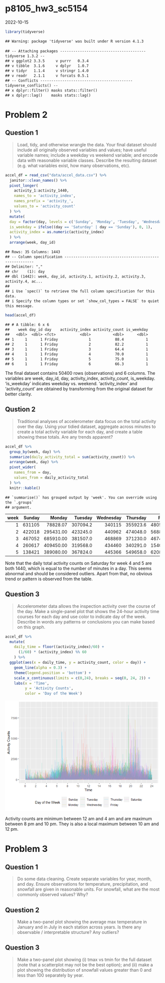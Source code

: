 p8105_hw3_sc5154
================
2022-10-15

``` r
library(tidyverse)
```

    ## Warning: package 'tidyverse' was built under R version 4.1.3

    ## -- Attaching packages --------------------------------------- tidyverse 1.3.2 --
    ## v ggplot2 3.3.5     v purrr   0.3.4
    ## v tibble  3.1.6     v dplyr   1.0.7
    ## v tidyr   1.1.4     v stringr 1.4.0
    ## v readr   2.1.1     v forcats 0.5.1
    ## -- Conflicts ------------------------------------------ tidyverse_conflicts() --
    ## x dplyr::filter() masks stats::filter()
    ## x dplyr::lag()    masks stats::lag()

# Problem 2

## Question 1

> Load, tidy, and otherwise wrangle the data. Your final dataset should
> include all originally observed variables and values; have useful
> variable names; include a weekday vs weekend variable; and encode data
> with reasonable variable classes. Describe the resulting dataset
> (e.g. what variables exist, how many observations, etc).

``` r
accel_df = read_csv("data/accel_data.csv") %>%
  janitor::clean_names() %>%
  pivot_longer(
    activity_1:activity_1440,
    names_to = 'activity_index',
    names_prefix = 'activity_',
    values_to = 'activity_count'
  ) %>%
  mutate(
  day = factor(day, levels = c('Sunday', 'Monday', 'Tuesday', 'Wednesday', 'Thursday', 'Friday', 'Saturday')),
  is_weekday = ifelse((day == 'Saturday' | day == 'Sunday'), 0, 1),
  activity_index = as.numeric(activity_index)
  ) %>%
  arrange(week, day_id)
```

    ## Rows: 35 Columns: 1443
    ## -- Column specification --------------------------------------------------------
    ## Delimiter: ","
    ## chr    (1): day
    ## dbl (1442): week, day_id, activity.1, activity.2, activity.3, activity.4, ac...
    ## 
    ## i Use `spec()` to retrieve the full column specification for this data.
    ## i Specify the column types or set `show_col_types = FALSE` to quiet this message.

``` r
head(accel_df)
```

    ## # A tibble: 6 x 6
    ##    week day_id day    activity_index activity_count is_weekday
    ##   <dbl>  <dbl> <fct>           <dbl>          <dbl>      <dbl>
    ## 1     1      1 Friday              1           88.4          1
    ## 2     1      1 Friday              2           82.2          1
    ## 3     1      1 Friday              3           64.4          1
    ## 4     1      1 Friday              4           70.0          1
    ## 5     1      1 Friday              5           75.0          1
    ## 6     1      1 Friday              6           66.3          1

The final dataset contains 50400 rows (observations) and 6 columns. The
variables are week, day_id, day, activity_index, activity_count,
is_weekday. ‘is_weekday’ indicates weekday vs. weekend. ‘activity_index’
and ‘activity_count’ are obtained by transforming from the original
dataset for better clarity.

## Qustion 2

> Traditional analyses of accelerometer data focus on the total activity
> over the day. Using your tidied dataset, aggregate across minutes to
> create a total activity variable for each day, and create a table
> showing these totals. Are any trends apparent?

``` r
accel_df %>%
  group_by(week, day) %>%
  summarize(daily_activity_total = sum(activity_count)) %>%
  arrange(week, day) %>%
  pivot_wider(
    names_from = day,
    values_from = daily_activity_total
  ) %>%
  knitr::kable()
```

    ## `summarise()` has grouped output by 'week'. You can override using the `.groups`
    ## argument.

| week | Sunday |    Monday |  Tuesday | Wednesday | Thursday |   Friday | Saturday |
|-----:|-------:|----------:|---------:|----------:|---------:|---------:|---------:|
|    1 | 631105 |  78828.07 | 307094.2 |    340115 | 355923.6 | 480542.6 |   376254 |
|    2 | 422018 | 295431.00 | 423245.0 |    440962 | 474048.0 | 568839.0 |   607175 |
|    3 | 467052 | 685910.00 | 381507.0 |    468869 | 371230.0 | 467420.0 |   382928 |
|    4 | 260617 | 409450.00 | 319568.0 |    434460 | 340291.0 | 154049.0 |     1440 |
|    5 | 138421 | 389080.00 | 367824.0 |    445366 | 549658.0 | 620860.0 |     1440 |

Note that the daily total activity counts on Saturday for week 4 and 5
are both 1440, which is equal to the number of minutes in a day. This
seems abnormal and should be considered outliers. Apart from that, no
obvious trend or pattern is observed from the table.

## Question 3

> Accelerometer data allows the inspection activity over the course of
> the day. Make a single-panel plot that shows the 24-hour activity time
> courses for each day and use color to indicate day of the week.
> Describe in words any patterns or conclusions you can make based on
> this graph.

``` r
accel_df %>%
  mutate(
    daily_time = floor((activity_index)/60) +
      (1/60) * (activity_index) %% 60
    ) %>%
  ggplot(aes(x = daily_time, y = activity_count, color = day)) +
    geom_line(alpha = 0.3) + 
    theme(legend.position = 'bottom') + 
    scale_x_continuous(limits = c(0,24), breaks = seq(0, 24, 2)) +
    labs(x = 'Time', 
         y = 'Activity Counts', 
         color = 'Day of the Week')
```

![](p8105_hw3_yl5215_files/figure-gfm/unnamed-chunk-4-1.png)<!-- -->

Activity counts are minimum between 12 am and 4 am and are maximum
between 8 pm and 10 pm. They is also a local maximum between 10 am and
12 pm.

# Problem 3

## Question 1

> Do some data cleaning. Create separate variables for year, month, and
> day. Ensure observations for temperature, precipitation, and snowfall
> are given in reasonable units. For snowfall, what are the most
> commonly observed values? Why?

## Question 2

> Make a two-panel plot showing the average max temperature in January
> and in July in each station across years. Is there any observable /
> interpretable structure? Any outliers?

## Question 3

> Make a two-panel plot showing (i) tmax vs tmin for the full dataset
> (note that a scatterplot may not be the best option); and (ii) make a
> plot showing the distribution of snowfall values greater than 0 and
> less than 100 separately by year.
